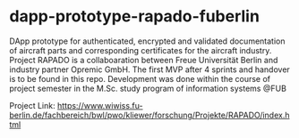 # dapp-prototype-rapado-fuberlin

DApp prototype for authenticated, encrypted and validated documentation of aircraft parts and corresponding certificates for the aircraft industry.
Project RAPADO is a collaboaration between Freue Universität Berlin and industry partner Opremic GmbH. The first MVP after 4 sprints and handover is to be found in this repo. Development was done within the course of project semester in the M.Sc. study program of information systems @FUB

Project Link: https://www.wiwiss.fu-berlin.de/fachbereich/bwl/pwo/kliewer/forschung/Projekte/RAPADO/index.html

